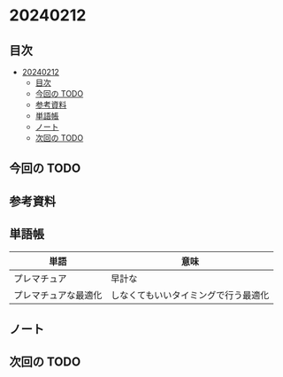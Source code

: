 # 20240212

## 目次

- [20240212](#20240212)
  - [目次](#目次)
  - [今回の TODO](#今回の-todo)
  - [参考資料](#参考資料)
  - [単語帳](#単語帳)
  - [ノート](#ノート)
  - [次回の TODO](#次回の-todo)

## 今回の TODO

## 参考資料

## 単語帳

| 単語                 | 意味                                 |
| -------------------- | ------------------------------------ |
| プレマチュア         | 早計な                               |
| プレマチュアな最適化 | しなくてもいいタイミングで行う最適化 |

## ノート

## 次回の TODO
